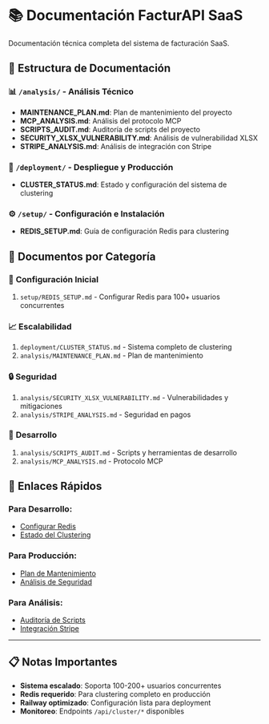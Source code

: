 # 📚 Documentación FacturAPI SaaS

Documentación técnica completa del sistema de facturación SaaS.

## 📁 Estructura de Documentación

### 📊 `/analysis/` - Análisis Técnico
- **MAINTENANCE_PLAN.md**: Plan de mantenimiento del proyecto
- **MCP_ANALYSIS.md**: Análisis del protocolo MCP
- **SCRIPTS_AUDIT.md**: Auditoría de scripts del proyecto
- **SECURITY_XLSX_VULNERABILITY.md**: Análisis de vulnerabilidad XLSX
- **STRIPE_ANALYSIS.md**: Análisis de integración con Stripe

### 🚀 `/deployment/` - Despliegue y Producción
- **CLUSTER_STATUS.md**: Estado y configuración del sistema de clustering

### ⚙️ `/setup/` - Configuración e Instalación
- **REDIS_SETUP.md**: Guía de configuración Redis para clustering

## 🎯 Documentos por Categoría

### 🔧 **Configuración Inicial**
1. `setup/REDIS_SETUP.md` - Configurar Redis para 100+ usuarios concurrentes

### 📈 **Escalabilidad**
1. `deployment/CLUSTER_STATUS.md` - Sistema completo de clustering
2. `analysis/MAINTENANCE_PLAN.md` - Plan de mantenimiento

### 🔒 **Seguridad**
1. `analysis/SECURITY_XLSX_VULNERABILITY.md` - Vulnerabilidades y mitigaciones
2. `analysis/STRIPE_ANALYSIS.md` - Seguridad en pagos

### 🧪 **Desarrollo**
1. `analysis/SCRIPTS_AUDIT.md` - Scripts y herramientas de desarrollo
2. `analysis/MCP_ANALYSIS.md` - Protocolo MCP

## 🚀 Enlaces Rápidos

### Para Desarrollo:
- [Configurar Redis](setup/REDIS_SETUP.md)
- [Estado del Clustering](deployment/CLUSTER_STATUS.md)

### Para Producción:
- [Plan de Mantenimiento](analysis/MAINTENANCE_PLAN.md)
- [Análisis de Seguridad](analysis/SECURITY_XLSX_VULNERABILITY.md)

### Para Análisis:
- [Auditoría de Scripts](analysis/SCRIPTS_AUDIT.md)
- [Integración Stripe](analysis/STRIPE_ANALYSIS.md)

---

## 📋 Notas Importantes

- **Sistema escalado**: Soporta 100-200+ usuarios concurrentes
- **Redis requerido**: Para clustering completo en producción
- **Railway optimizado**: Configuración lista para deployment
- **Monitoreo**: Endpoints `/api/cluster/*` disponibles